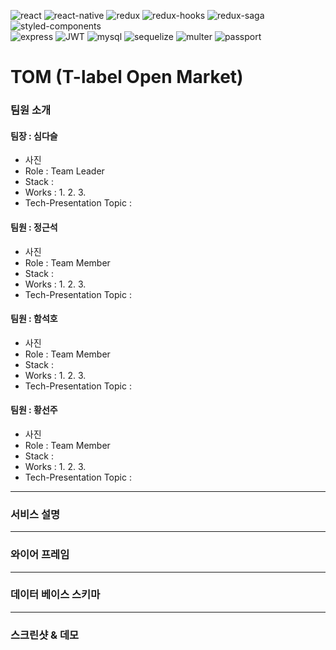 
![react](https://img.shields.io/badge/React-16.13.1-orange)
![react-native](https://img.shields.io/badge/ReactNative-16.13.1-orange)
![redux](https://img.shields.io/badge/Redux-4.0.5-orange)
![redux-hooks](https://img.shields.io/badge/ReduxHooks--orange)
![redux-saga](https://img.shields.io/badge/ReduxSaga-1.1.3-orange)<br>
![styled-components](https://img.shields.io/badge/StyledComponent-5.1.1-green)<br>
![express](https://img.shields.io/badge/Express-4.17.1-blue)
![JWT](https://img.shields.io/badge/JWT-8.5.1-blue)
![mysql](https://img.shields.io/badge/Mysql-2.1.0-blue)
![sequelize](https://img.shields.io/badge/Sequelize-6.3.3-blue)
![multer](https://img.shields.io/badge/Multer-1.4.2-blue)
![passport](https://img.shields.io/badge/Passport-0.4.1-blue)
# TOM (T-label Open Market)

### 팀원 소개
  
<h4>팀장 : 심다슬</h4>

- 사진
- Role : Team Leader
- Stack : 
- Works :
  1.
  2.
  3.
- Tech-Presentation Topic : 

<h4>팀원 : 정근석</h4>

- 사진
- Role : Team Member
- Stack : 
- Works :
  1.
  2.
  3.
- Tech-Presentation Topic : 

<h4>팀원 : 함석호</h4>

- 사진
- Role : Team Member
- Stack : 
- Works :
  1.
  2.
  3.
- Tech-Presentation Topic : 

<h4>팀원 : 황선주</h4>

- 사진
- Role : Team Member
- Stack : 
- Works :
  1.
  2.
  3.
- Tech-Presentation Topic : 

---
### 서비스 설명

---   
### 와이어 프레임

---
### 데이터 베이스 스키마  

---  
### 스크린샷 & 데모



